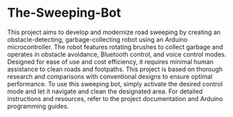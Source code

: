# The-Sweeping-Bot
This project aims to develop and modernize road sweeping by creating an obstacle-detecting, garbage-collecting robot using an Arduino microcontroller. The robot features rotating brushes to collect garbage and operates in obstacle avoidance, Bluetooth control, and voice control modes. Designed for ease of use and cost efficiency, it requires minimal human assistance to clean roads and footpaths. This project is based on thorough research and comparisons with conventional designs to ensure optimal performance.
To use this sweeping bot, simply activate the desired control mode and let it navigate and clean the designated area. For detailed instructions and resources, refer to the project documentation and Arduino programming guides.
